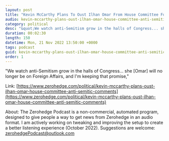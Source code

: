 ```yaml
---
layout: post
title: "Kevin McCarthy Plans To Oust Ilhan Omar From House Committee For &quot;Anti-Semitic&quot; Comments"
audio: kevin-mccarthy-plans-oust-ilhan-omar-house-committee-anti-semitic-comments-0
category: political
desc: "&quot;We watch anti-Semitism grow in the halls of Congress... she [Omar] will no longer be on Foreign Affairs, and I'm keeping that promise,&quot; "
duration: 00:02:30
length: 150
datetime: Mon, 21 Nov 2022 13:50:00 +0000
tags: podcast
guid: kevin-mccarthy-plans-oust-ilhan-omar-house-committee-anti-semitic-comments-0
order: 1
---
```

&quot;We watch anti-Semitism grow in the halls of Congress... she [Omar] will no longer be on Foreign Affairs, and I'm keeping that promise,&quot; 

Link: [https://www.zerohedge.com/political/kevin-mccarthy-plans-oust-ilhan-omar-house-committee-anti-semitic-comments](https://www.zerohedge.com/political/kevin-mccarthy-plans-oust-ilhan-omar-house-committee-anti-semitic-comments)

About: The Zerohedge Podcast is a non-commercial, automated program, designed to give people a way to get news from Zerohedge in an audio format.  I am actively working on tweaking and improving the setup to create a better listening experience (October 2022).  Suggestions are welcome: [zerohedgePodcast@outlook.com](mailto:zerohedgePodcast@outlook.com)